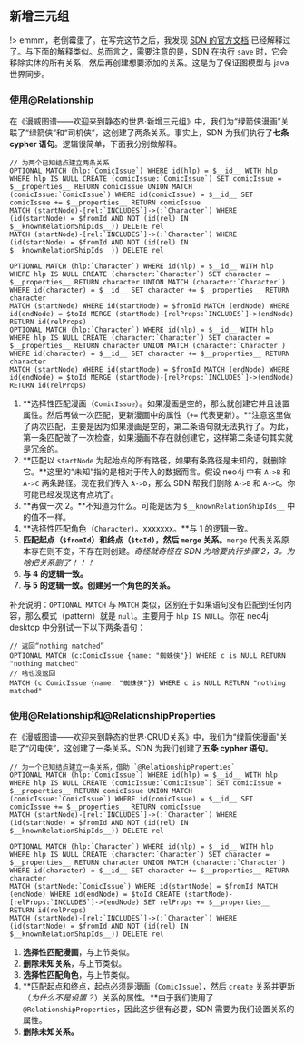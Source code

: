 ## 新增三元组
!> emmm，老倒霉蛋了。在写完这节之后，我发现 [SDN 的官方文档](https://docs.spring.io/spring-data/neo4j/docs/current/reference/html/#query-creation.save) 已经解释过了。与下面的解释类似。总而言之，需要注意的是，SDN 在执行 `save` 时，它会移除实体的所有关系，然后再创建想要添加的关系。这是为了保证图模型与 java 世界同步。

### 使用@Relationship
在《漫威图谱——欢迎来到静态的世界·新增三元组》中，我们为“绿箭侠漫画”关联了“绿箭侠”和“司机侠”，这创建了两条关系。事实上，SDN 为我们执行了**七条 cypher 语句**。逻辑很简单，下面我分别做解释。

```cypher
// 为两个已知结点建立两条关系
OPTIONAL MATCH (hlp:`ComicIssue`) WHERE id(hlp) = $__id__ WITH hlp WHERE hlp IS NULL CREATE (comicIssue:`ComicIssue`) SET comicIssue = $__properties__ RETURN comicIssue UNION MATCH (comicIssue:`ComicIssue`) WHERE id(comicIssue) = $__id__ SET comicIssue += $__properties__ RETURN comicIssue
MATCH (startNode)-[rel:`INCLUDES`]->(:`Character`) WHERE (id(startNode) = $fromId AND NOT (id(rel) IN $__knownRelationShipIds__)) DELETE rel
MATCH (startNode)-[rel:`INCLUDES`]->(:`Character`) WHERE (id(startNode) = $fromId AND NOT (id(rel) IN $__knownRelationShipIds__)) DELETE rel

OPTIONAL MATCH (hlp:`Character`) WHERE id(hlp) = $__id__ WITH hlp WHERE hlp IS NULL CREATE (character:`Character`) SET character = $__properties__ RETURN character UNION MATCH (character:`Character`) WHERE id(character) = $__id__ SET character += $__properties__ RETURN character
MATCH (startNode) WHERE id(startNode) = $fromId MATCH (endNode) WHERE id(endNode) = $toId MERGE (startNode)-[relProps:`INCLUDES`]->(endNode) RETURN id(relProps)
OPTIONAL MATCH (hlp:`Character`) WHERE id(hlp) = $__id__ WITH hlp WHERE hlp IS NULL CREATE (character:`Character`) SET character = $__properties__ RETURN character UNION MATCH (character:`Character`) WHERE id(character) = $__id__ SET character += $__properties__ RETURN character
MATCH (startNode) WHERE id(startNode) = $fromId MATCH (endNode) WHERE id(endNode) = $toId MERGE (startNode)-[relProps:`INCLUDES`]->(endNode) RETURN id(relProps)
```

1. **选择性匹配漫画（`ComicIssue`）。如果漫画是空的，那么就创建它并且设置属性。然后再做一次匹配，更新漫画中的属性（`+=` 代表更新）。**注意这里做了两次匹配，主要是因为如果漫画是空的，第二条语句就无法执行了。为此，第一条匹配做了一次检查，如果漫画不存在就创建它，这样第二条语句其实就是冗余的。
2. **匹配以 `startNode` 为起始点的所有路径，如果有条路径是未知的，就删除它。**这里的“未知”指的是相对于传入的数据而言。假设 neo4j 中有 `A->B` 和 `A->C` 两条路径。现在我们传入 `A->D`，那么 SDN 帮我们删除 `A->B` 和 `A->C`。你可能已经发现这有点坑了。
3. **再做一次 2。**不知道为什么。可能是因为 `$__knownRelationShipIds__` 中的值不一样。
4. **选择性匹配角色（`Character`）。xxxxxxx。**与 1 的逻辑一致。
5. **匹配起点（`$fromId`）和终点（`$toId`），然后 `merge` 关系。**`merge` 代表关系原本存在则不变，不存在则创建。*奇怪就奇怪在 SDN 为啥要执行步骤 2，3。为啥把关系删了！！！*
6. **与 4 的逻辑一致。**
7. **与 5 的逻辑一致。创建另一个角色的关系。**

补充说明：`OPTIONAL MATCH` 与 `MATCH` 类似，区别在于如果语句没有匹配到任何内容，那么模式（pattern）就是 `null`。主要用于 `hlp IS NULL`。你在 neo4j desktop 中分别试一下以下两条语句：

```cypher
// 返回“nothing matched”
OPTIONAL MATCH (c:ComicIssue {name: "蜘蛛侠"}) WHERE c is NULL RETURN "nothing matched"
// 啥也没返回
MATCH (c:ComicIssue {name: "蜘蛛侠"}) WHERE c is NULL RETURN "nothing matched"
```

### 使用@Relationship和@RelationshipProperties
在《漫威图谱——欢迎来到静态的世界·CRUD关系》中，我们为“绿箭侠漫画”关联了“闪电侠”，这创建了一条关系。SDN 为我们创建了**五条 cypher 语句**。

```cypher
// 为一个已知结点建立一条关系，借助 `@RelationshipProperties`
OPTIONAL MATCH (hlp:`ComicIssue`) WHERE id(hlp) = $__id__ WITH hlp WHERE hlp IS NULL CREATE (comicIssue:`ComicIssue`) SET comicIssue = $__properties__ RETURN comicIssue UNION MATCH (comicIssue:`ComicIssue`) WHERE id(comicIssue) = $__id__ SET comicIssue += $__properties__ RETURN comicIssue
MATCH (startNode)-[rel:`INCLUDES`]->(:`Character`) WHERE (id(startNode) = $fromId AND NOT (id(rel) IN $__knownRelationShipIds__)) DELETE rel

OPTIONAL MATCH (hlp:`Character`) WHERE id(hlp) = $__id__ WITH hlp WHERE hlp IS NULL CREATE (character:`Character`) SET character = $__properties__ RETURN character UNION MATCH (character:`Character`) WHERE id(character) = $__id__ SET character += $__properties__ RETURN character
MATCH (startNode:`ComicIssue`) WHERE id(startNode) = $fromId MATCH (endNode) WHERE id(endNode) = $toId CREATE (startNode)-[relProps:`INCLUDES`]->(endNode) SET relProps += $__properties__ RETURN id(relProps)
MATCH (startNode)-[rel:`INCLUDES`]->(:`Character`) WHERE (id(startNode) = $fromId AND NOT (id(rel) IN $__knownRelationShipIds__)) DELETE rel
```
1. **选择性匹配漫画**，与上节类似。
2. **删除未知关系**，与上节类似。
3. **选择性匹配角色**，与上节类似。
4. **匹配起点和终点，起点必须是漫画（`ComicIssue`），然后 `create` 关系并更新（*为什么不是设置？*）关系的属性。**由于我们使用了 `@RelationshipProperties`，因此这步很有必要，SDN 需要为我们设置关系的属性。
5. **删除未知关系。**
